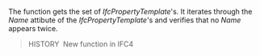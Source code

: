 The function gets the set of _IfcPropertyTemplate_'s. It iterates through the _Name_ attibute of the _IfcPropertyTemplate_'s 
and verifies that no _Name_ appears twice.
> HISTORY&nbsp; New function in IFC4
